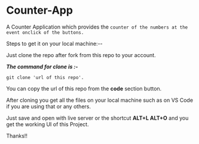 # Counter-App
A Counter Application which provides the ```counter of the numbers at the event onclick of the buttons.```

 Steps to get it on your local machine:--

Just clone the repo after fork from this repo to your account.

***The command for clone is :-***

```git clone 'url of this repo'.```

You can copy the url of this repo from the **code** section button.

After cloning you get all the files on your local machine such as on VS Code if you are using that or any others.

Just save and open with live server or the shortcut **ALT+L ALT+O** and you get the working UI of this Project.

Thanks!!
